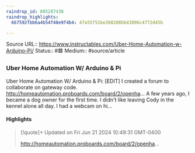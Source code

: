 ```yaml
---
raindrop_id: 805207438
raindrop_highlights:
  667592fbb6a4b54f48e9f4b4: 47a55f51be308208bb43096c4772d45b

---
```


Source URL:: https://www.instructables.com/Uber-Home-Automation-w-Arduino-Pi/
Status:: #🟥
Medium:: #source/article


### Uber Home Automation W/ Arduino &amp; Pi

Uber Home Automation W/ Arduino &amp; Pi: [EDIT]  I created a forum to collaborate on gateway code.  
http://homeautomation.proboards.com/board/2/openha...
A few years ago, I became a dog owner for the first time. I didn&#39;t like leaving Cody in the kennel alone all day.  I had a webcam on hi…

#### Highlights

> [!quote]+ Updated on Fri Jun 21 2024 10:49:31 GMT-0400
>
> http://homeautomation.proboards.com/board/2/openha...
